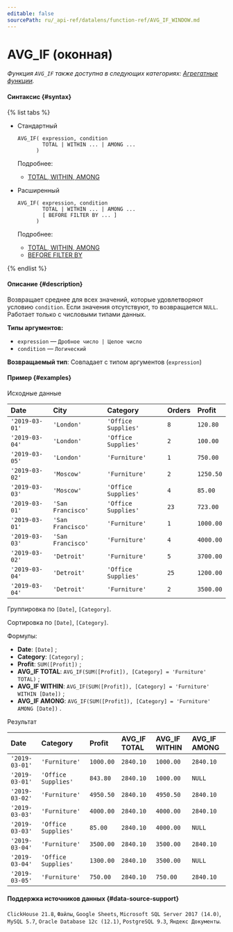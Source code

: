 ```yaml
---
editable: false
sourcePath: ru/_api-ref/datalens/function-ref/AVG_IF_WINDOW.md
---
```


# AVG_IF (оконная)

_Функция `AVG_IF` также доступна в следующих категориях: [Агрегатные функции](AVG_IF.md)._

#### Синтаксис {#syntax}

{% list tabs %}

- Стандартный

  ```
  AVG_IF( expression, condition
          TOTAL | WITHIN ... | AMONG ...
        )
  ```

  Подробнее:
  - [TOTAL, WITHIN, AMONG](window-functions.md#syntax-grouping)

- Расширенный

  ```
  AVG_IF( expression, condition
          TOTAL | WITHIN ... | AMONG ...
          [ BEFORE FILTER BY ... ]
        )
  ```

  Подробнее:
  - [TOTAL, WITHIN, AMONG](window-functions.md#syntax-grouping)
  - [BEFORE FILTER BY](window-functions.md#syntax-before-filter-by)

{% endlist %}

#### Описание {#description}
Возвращает среднее для всех значений, которые удовлетворяют условию `condition`. Если значения отсутствуют, то возвращается `NULL`. Работает только с числовыми типами данных.

**Типы аргументов:**
- `expression` — `Дробное число | Целое число`
- `condition` — `Логический`


**Возвращаемый тип**: Совпадает с типом аргументов (`expression`)

#### Пример {#examples}




Исходные данные

| **Date**       | **City**          | **Category**        | **Orders**   | **Profit**   |
|:---------------|:------------------|:--------------------|:-------------|:-------------|
| `'2019-03-01'` | `'London'`        | `'Office Supplies'` | `8`          | `120.80`     |
| `'2019-03-04'` | `'London'`        | `'Office Supplies'` | `2`          | `100.00`     |
| `'2019-03-05'` | `'London'`        | `'Furniture'`       | `1`          | `750.00`     |
| `'2019-03-02'` | `'Moscow'`        | `'Furniture'`       | `2`          | `1250.50`    |
| `'2019-03-03'` | `'Moscow'`        | `'Office Supplies'` | `4`          | `85.00`      |
| `'2019-03-01'` | `'San Francisco'` | `'Office Supplies'` | `23`         | `723.00`     |
| `'2019-03-01'` | `'San Francisco'` | `'Furniture'`       | `1`          | `1000.00`    |
| `'2019-03-03'` | `'San Francisco'` | `'Furniture'`       | `4`          | `4000.00`    |
| `'2019-03-02'` | `'Detroit'`       | `'Furniture'`       | `5`          | `3700.00`    |
| `'2019-03-04'` | `'Detroit'`       | `'Office Supplies'` | `25`         | `1200.00`    |
| `'2019-03-04'` | `'Detroit'`       | `'Furniture'`       | `2`          | `3500.00`    |

Группировка по `[Date]`, `[Category]`.

Сортировка по `[Date]`, `[Category]`.

Формулы:

- **Date**: `[Date]` ;
- **Category**: `[Category]` ;
- **Profit**: `SUM([Profit])` ;
- **AVG_IF TOTAL**: `AVG_IF(SUM([Profit]), [Category] = 'Furniture' TOTAL)` ;
- **AVG_IF WITHIN**: `AVG_IF(SUM([Profit]), [Category] = 'Furniture' WITHIN [Date])` ;
- **AVG_IF AMONG**: `AVG_IF(SUM([Profit]), [Category] = 'Furniture' AMONG [Date])` .


Результат

| **Date**       | **Category**        | **Profit**   | **AVG_IF TOTAL**   | **AVG_IF WITHIN**   | **AVG_IF AMONG**   |
|:---------------|:--------------------|:-------------|:-------------------|:--------------------|:-------------------|
| `'2019-03-01'` | `'Furniture'`       | `1000.00`    | `2840.10`          | `1000.00`           | `2840.10`          |
| `'2019-03-01'` | `'Office Supplies'` | `843.80`     | `2840.10`          | `1000.00`           | `NULL`             |
| `'2019-03-02'` | `'Furniture'`       | `4950.50`    | `2840.10`          | `4950.50`           | `2840.10`          |
| `'2019-03-03'` | `'Furniture'`       | `4000.00`    | `2840.10`          | `4000.00`           | `2840.10`          |
| `'2019-03-03'` | `'Office Supplies'` | `85.00`      | `2840.10`          | `4000.00`           | `NULL`             |
| `'2019-03-04'` | `'Furniture'`       | `3500.00`    | `2840.10`          | `3500.00`           | `2840.10`          |
| `'2019-03-04'` | `'Office Supplies'` | `1300.00`    | `2840.10`          | `3500.00`           | `NULL`             |
| `'2019-03-05'` | `'Furniture'`       | `750.00`     | `2840.10`          | `750.00`            | `2840.10`          |




#### Поддержка источников данных {#data-source-support}

`ClickHouse 21.8`, `Файлы`, `Google Sheets`, `Microsoft SQL Server 2017 (14.0)`, `MySQL 5.7`, `Oracle Database 12c (12.1)`, `PostgreSQL 9.3`, `Яндекс Документы`.
